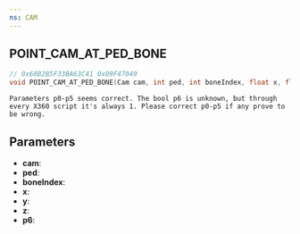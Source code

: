 ```yaml
---
ns: CAM
---
```

## POINT_CAM_AT_PED_BONE

```c
// 0x68B2B5F33BA63C41 0x09F47049
void POINT_CAM_AT_PED_BONE(Cam cam, int ped, int boneIndex, float x, float y, float z, BOOL p6);
```

```
Parameters p0-p5 seems correct. The bool p6 is unknown, but through every X360 script it's always 1. Please correct p0-p5 if any prove to be wrong.  
```

## Parameters
* **cam**: 
* **ped**: 
* **boneIndex**: 
* **x**: 
* **y**: 
* **z**: 
* **p6**: 

